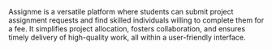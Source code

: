 Assignme is a versatile platform where students can submit project assignment requests and find skilled individuals willing to complete them for a fee. It simplifies project allocation, fosters collaboration, and ensures timely delivery of high-quality work, all within a user-friendly interface.
